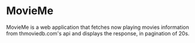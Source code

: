 # MovieMe
MovieMe is a web application that fetches now playing movies information from thmoviedb.com's api and displays the response, in pagination of 20s. 
